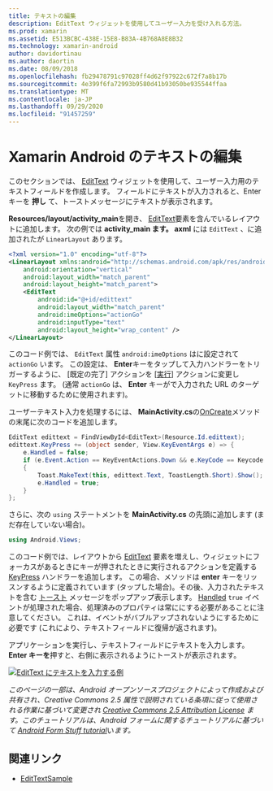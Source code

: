 ```yaml
---
title: テキストの編集
description: EditText ウィジェットを使用してユーザー入力を受け入れる方法。
ms.prod: xamarin
ms.assetid: E513BCBC-438E-15E8-B83A-4B768A8E8B32
ms.technology: xamarin-android
author: davidortinau
ms.author: daortin
ms.date: 08/09/2018
ms.openlocfilehash: fb29478791c97028ff4d62f97922c672f7a8b17b
ms.sourcegitcommit: 4e399f6fa72993b9580d41b93050be935544ffaa
ms.translationtype: MT
ms.contentlocale: ja-JP
ms.lasthandoff: 09/29/2020
ms.locfileid: "91457259"
---
```

# <a name="xamarinandroid-edit-text"></a>Xamarin Android のテキストの編集

このセクションでは、 [EditText](xref:Android.Widget.EditText) ウィジェットを使用して、ユーザー入力用のテキストフィールドを作成します。 フィールドにテキストが入力されると、Enter キーを **押し** て、トーストメッセージにテキストが表示されます。

**Resources/layout/activity_main**を開き、 [EditText](xref:Android.Widget.EditText)要素を含んでいるレイアウトに追加します。 次の例では **activity_main ます。 axml** には `EditText` 、に追加されたが `LinearLayout` あります。

```xml
<?xml version="1.0" encoding="utf-8"?>
<LinearLayout xmlns:android="http://schemas.android.com/apk/res/android"
    android:orientation="vertical"
    android:layout_width="match_parent"
    android:layout_height="match_parent">
    <EditText
        android:id="@+id/edittext"
        android:layout_width="match_parent"
        android:imeOptions="actionGo"
        android:inputType="text"
        android:layout_height="wrap_content" />
</LinearLayout>
```

このコード例では、 `EditText` 属性 `android:imeOptions` はに設定されて `actionGo` います。 この設定は、 **Enter**キーをタップして入力ハンドラーをトリガーするように、 [[](https://developer.android.com/reference/android/view/inputmethod/EditorInfo#IME_ACTION_GO)既定の完了] アクションを [[実行](https://developer.android.com/reference/android/view/inputmethod/EditorInfo#IME_ACTION_DONE)] アクションに変更し `KeyPress` ます。
(通常 `actionGo` は、 **Enter** キーがで入力された URL のターゲットに移動するために使用されます)。

ユーザーテキスト入力を処理するには、 **MainActivity.cs**の[OnCreate](xref:Android.App.Activity.OnCreate*)メソッドの末尾に次のコードを追加します。

```csharp
EditText edittext = FindViewById<EditText>(Resource.Id.edittext);
edittext.KeyPress += (object sender, View.KeyEventArgs e) => {
    e.Handled = false;
    if (e.Event.Action == KeyEventActions.Down && e.KeyCode == Keycode.Enter)
    {
        Toast.MakeText(this, edittext.Text, ToastLength.Short).Show();
        e.Handled = true;
    }
};
```

さらに、次の `using` ステートメントを **MainActivity.cs** の先頭に追加します (まだ存在していない場合)。

```csharp
using Android.Views;
```

このコード例では、レイアウトから [EditText](xref:Android.Widget.EditText) 要素を増えし、ウィジェットにフォーカスがあるときにキーが押されたときに実行されるアクションを定義する [KeyPress](xref:Android.Views.View.KeyPress) ハンドラーを追加します。 この場合、メソッドは **enter** キーをリッスンするように定義されています (タップした場合)。その後、入力されたテキストを含む [トースト](xref:Android.Widget.Toast) メッセージをポップアップ表示します。 [Handled](xref:Android.Views.View.KeyEventArgs.Handled) `true` イベントが処理された場合、処理済みのプロパティは常ににする必要があることに注意してください。 これは、イベントがバブルアップされないようにするために必要です (これにより、テキストフィールドに復帰が返されます)。

アプリケーションを実行し、テキストフィールドにテキストを入力します。 **Enter キーを**押すと、右側に表示されるようにトーストが表示されます。

[![EditText にテキストを入力する例](edit-text-images/edit-text-sml.png)](edit-text-images/edit-text.png#lightbox)

*このページの一部は、Android オープンソースプロジェクトによって作成および共有され、Creative Commons 2.5 属性で説明されている条項に従って使用される作業に基づいて変更され* [*Creative Commons 2.5 Attribution License*](https://creativecommons.org/licenses/by/2.5/) *ます。このチュートリアルは、Android フォームに関するチュートリアルに基づいて* [*Android Form Stuff tutorial*](https://developer.android.com/resources/tutorials/views/hello-formstuff.html)い*ます。*

## <a name="related-links"></a>関連リンク

- [EditTextSample](/samples/xamarin/monodroid-samples/userinterface-edittextsample)